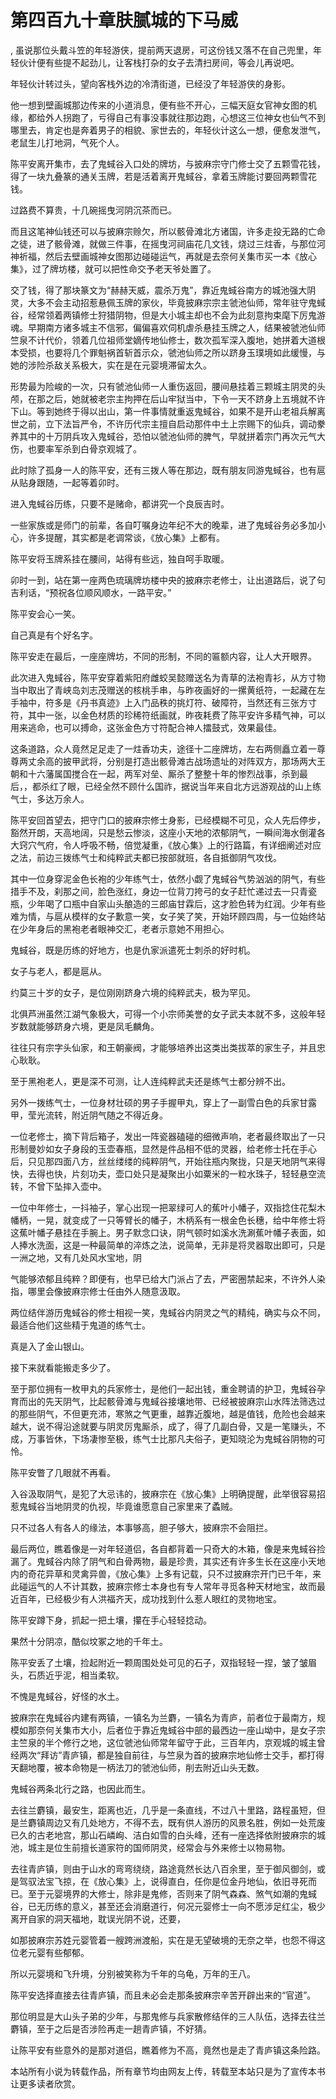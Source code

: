 # 第四百九十章肤腻城的下马威
,  虽说那位头戴斗笠的年轻游侠，提前两天退房，可这份钱又落不在自己兜里，年轻伙计便有些提不起劲儿，让客栈打杂的女子去清扫房间，等会儿再说吧。
   年轻伙计转过头，望向客栈外边的冷清街道，已经没了年轻游侠的身影。
   他一想到壁画城那边传来的小道消息，便有些不开心，三幅天庭女官神女图的机缘，都给外人拐跑了，亏得自己有事没事就往那边跑，心想这三位神女也仙气不到哪里去，肯定也是奔着男子的相貌、家世去的，年轻伙计这么一想，便愈发泄气，老鼠生儿打地洞，气死个人。
   陈平安离开集市，去了鬼蜮谷入口处的牌坊，与披麻宗守门修士交了五颗雪花钱，得了一块九叠篆的通关玉牌，若是活着离开鬼蜮谷，拿着玉牌能讨要回两颗雪花钱。
   过路费不算贵，十几碗摇曳河阴沉茶而已。
   而且这笔神仙钱还可以与披麻宗赊欠，所以骸骨滩北方诸国，许多走投无路的亡命之徒，进了骸骨滩，就做三件事，在摇曳河祠庙花几文钱，烧过三炷香，与那位河神祈福，然后去壁画城神女图那边碰碰运气，再就是去奈何关集市买一本《放心集》，过了牌坊楼，就可以把性命交予老天爷处置了。
   交了钱，得了那块篆文为“赫赫天威，震杀万鬼”，靠近鬼蜮谷南方的城池强大阴灵，大多不会主动招惹悬佩玉牌的家伙，毕竟披麻宗宗主虢池仙师，常年驻守鬼蜮谷，经常领着两镇修士狩猎阴物，但是大小城主却也不会为此刻意拘束麾下厉鬼游魂。早期南方诸多城主不信邪，偏偏喜欢伺机虐杀悬挂玉牌之人，结果被虢池仙师竺泉不计代价，领着几位祖师堂嫡传地仙修士，数次孤军深入腹地，她拼着大道根本受损，也要将几个罪魁祸首斩首示众，虢池仙师之所以跻身玉璞境如此缓慢，与她的涉险杀敌关系极大，实在是在元婴境滞留太久。
   形势最为险峻的一次，只有虢池仙师一人重伤返回，腰间悬挂着三颗城主阴灵的头颅，在那之后，她就被老宗主拘押在后山牢狱当中，下令一天不跻身上五境就不许下山。等到她终于得以出山，第一件事情就重返鬼蜮谷，如果不是开山老祖兵解离世之前，立下法旨严令，不许历代宗主擅自启动那件中土上宗赐下的仙兵，调动豢养其中的十万阴兵攻入鬼蜮谷，恐怕以虢池仙师的脾气，早就拼着宗门再次元气大伤，也要率军杀到白骨京观城了。
   此时除了孤身一人的陈平安，还有三拨人等在那边，既有朋友同游鬼蜮谷，也有扈从贴身跟随，一起等着卯时。
   进入鬼蜮谷历练，只要不是赌命，都讲究一个良辰吉时。
   一些家族或是师门的前辈，各自叮嘱身边年纪不大的晚辈，进了鬼蜮谷务必多加小心，许多提醒，其实都是老调常谈，《放心集》上都有。
   陈平安将玉牌系挂在腰间，站得有些远，独自呵手取暖。
   卯时一到，站在第一座两色琉璃牌坊楼中央的披麻宗老修士，让出道路后，说了句吉利话，“预祝各位顺风顺水，一路平安。”
   陈平安会心一笑。
   自己真是有个好名字。
   陈平安走在最后，一座座牌坊，不同的形制，不同的匾额内容，让人大开眼界。
   此次进入鬼蜮谷，陈平安穿着紫阳府雌蛟吴懿赠送名为青草的法袍青衫，从方寸物当中取出了青峡岛刘志茂赠送的核桃手串，与昨夜画好的一摞黄纸符，一起藏在左手袖中，符多是《丹书真迹》上入门品秩的挑灯符、破障符，当然还有三张方寸符，其中一张，以金色材质的珍稀符纸画就，昨夜耗费了陈平安许多精气神，可以用来逃命，也可以搏命，这张金色方寸符配合神人擂鼓式，效果最佳。
   这条道路，众人竟然足足走了一炷香功夫，途径十二座牌坊，左右两侧矗立着一尊尊两丈余高的披甲武将，分别是打造出骸骨滩古战场遗址的对阵双方，那场两大王朝和十六藩属国搅合在一起，两军对垒、厮杀了整整十年的惨烈战事，杀到最后，，都杀红了眼，已经全然不顾什么国祚，据说当年来自北方远游观战的山上练气士，多达万余人。
   陈平安回首望去，把守门口的披麻宗修士身影，已经模糊不可见，众人先后停步，豁然开朗，天高地阔，只是愁云惨淡，这座小天地的浓郁阴气，一瞬间海水倒灌各大窍穴气府，令人呼吸不畅，倍觉凝重，《放心集》上的行路篇，有详细阐述对应之法，前边三拨练气士和纯粹武夫都已按部就班，各自抵御阴气攻伐。
   其中一位身穿泥金色长袍的少年练气士，依然小觑了鬼蜮谷气势汹汹的阴气，有些措手不及，刹那之间，脸色涨红，身边一位背刀挎弓的女子赶忙递过去一只青瓷瓶，少年喝了口瓶中自家山头酿造的三郎庙甘霖后，这才脸色转为红润。少年有些难为情，与扈从模样的女子歉意一笑，女子笑了笑，开始环顾四周，与一位始终站在少年身后的黑袍老者眼神交汇，老者示意她不用担心。
   鬼蜮谷，既是历练的好地方，也是仇家派遣死士刺杀的好时机。
   女子与老人，都是扈从。
   约莫三十岁的女子，是位刚刚跻身六境的纯粹武夫，极为罕见。
   北俱芦洲虽然江湖气象极大，可得一个小宗师美誉的女子武夫本就不多，这般年轻岁数就能够跻身六境，更是凤毛麟角。
   往往只有宗字头仙家，和王朝豪阀，才能够培养出这类出类拔萃的家生子，并且忠心耿耿。
   至于黑袍老人，更是深不可测，让人连纯粹武夫还是练气士都分辨不出。
   另外一拨练气士，一位身材壮硕的男子手握甲丸，穿上了一副雪白色的兵家甘露甲，莹光流转，附近阴气随之不得近身。
   一位老修士，摘下背后箱子，发出一阵瓷器磕碰的细微声响，老者最终取出了一只形制曼妙如女子身段的玉壶春瓶，显然是件品相不低的灵器，给老修士托在手心后，只见那四面八方，丝丝缕缕的纯粹阴气，开始往瓶内聚拢，只是天地阴气来得快，去得也快，片刻功夫，壶口处只是凝聚出小如粟米的一粒水珠子，轻轻悬空流转，不曾下坠摔入壶中。
   一位中年修士，一抖袖子，掌心出现一把翠绿可人的蕉叶小幡子，双指捻住花梨木幡柄，一晃，就变成了一只等臂长的幡子，木柄系有一根金色长穗，给中年修士将这蕉叶幡子悬挂在手腕上。男子默念口诀，阴气顿时如溪水洗涮蕉叶幡子表面，如人捧水洗面，这是一种最简单的淬炼之法，说简单，无非是将灵器取出即可，只是一洲之地，又有几处风水宝地，阴
   气能够浓郁且纯粹？即便有，也早已给大门派占了去，严密圈禁起来，不许外人染指，哪里会像披麻宗修士任由外人随意汲取。
   两位结伴游历鬼蜮谷的修士相视一笑，鬼蜮谷内阴灵之气的精纯，确实与众不同，最适合他们这些精于鬼道的练气士。
   真是入了金山银山。
   接下来就看能搬走多少了。
   至于那位拥有一枚甲丸的兵家修士，是他们一起出钱，重金聘请的护卫，鬼蜮谷孕育而出的先天阴气，比起骸骨滩与鬼蜮谷接壤地带、已经被披麻宗山水阵法筛选过的那些阴气，不但更充沛，寒煞之气更重，越靠近腹地，越是值钱，危险也会越来越大，说不得沿途就要与阴灵厉鬼厮杀，成了，得了几副白骨，又是一笔赚头，不成，万事皆休，下场凄惨至极，练气士比那凡夫俗子，更知晓沦为鬼蜮谷阴物的可怜。
   陈平安瞥了几眼就不再看。
   入谷汲取阴气，是犯了大忌讳的，披麻宗在《放心集》上明确提醒，此举很容易招惹鬼蜮谷当地阴灵的仇视，毕竟谁愿意自己家里来了蟊贼。
   只不过各人有各人的缘法，本事够高，胆子够大，披麻宗不会阻拦。
   最后两位，瞧着像是一对年轻道侣，各自都背着一只奇大的木箱，像是来鬼蜮谷捡漏了。鬼蜮谷内除了阴气和白骨两物，最是珍贵，其实还有许多生长在这座小天地内的奇花异草和灵禽异兽，《放心集》上多有记载，只不过披麻宗开门已千年，来此碰运气的人不计其数，披麻宗修士本身也有专人常年寻觅各种天材地宝，故而最近百年，已经极少有人洪福齐天，成功找到什么惹人眼红的灵物地宝。
   陈平安蹲下身，抓起一把土壤，攥在手心轻轻捻动。
   果然十分阴凉，酷似坟冢之地的千年土。
   陈平安丢了土壤，捡起附近一颗周围处处可见的石子，双指轻轻一捏，皱了皱眉头，石质近乎泥，相当柔软。
   不愧是鬼蜮谷，好怪的水土。
   披麻宗在鬼蜮谷内建有两镇，一镇名为兰麝，一镇名为青庐，前者位于最南方，规模如那奈何关集市大小，后者位于靠近鬼蜮谷中部的最西边一座山坳中，是女子宗主竺泉的半个修行之地，这位虢池仙师常年留守于此，三百年内，京观城的城主曾经两次“拜访”青庐镇，都是独自前往，与竺泉为首的披麻宗地仙修士交手，都打得天翻地覆，被本命物是一柄法刀的虢池仙师，削去附近山头无数。
   鬼蜮谷两条北行之路，也因此而生。
   去往兰麝镇，最安生，距离也近，几乎是一条直线，不过八十里路，路程虽短，但是兰麝镇周边又有几处地方，不得不去，既有供人游历的风景名胜，例如一处荒废已久的古老地宫，那山石嶙峋、洁白如雪的白头峰，还有一座选择依附披麻宗的城池，城主是位生前擅长道家符的国师阴灵，经常会与外来修士以物易物。
   去往青庐镇，则由于山水的弯弯绕绕，路途竟然长达八百余里，至于御风御剑，或是驾驭法宝飞掠，在《放心集》上，说得直白，任你是位金丹地仙，依旧寻死而已。至于元婴境界的大修士，除非是鬼修，否则来了阴气森森、煞气如潮的鬼蜮谷，已无历练的意义，甚至还会消磨道行，何况元婴修士一向不愿涉足红尘，极少离开自家的洞天福地，耽误光阴不说，还要，
   如那披麻宗苏姓元婴管着一艘跨洲渡船，实在是无望破境的无奈之举，也怨不得这位老元婴有些郁郁。
   所以元婴境和飞升境，分别被笑称为千年的乌龟，万年的王八。
   陈平安选择直接去往青庐镇，而且未必会走那条披麻宗辛苦开辟出来的“官道”。
   那位明显是大山头子弟的少年，与那鬼修与兵家散修结伴的三人队伍，选择去往兰麝镇，至于之后是否涉险再走一趟青庐镇，不好猜。
   让陈平安有些意外的是那对道侣，瞧着修为不高，竟然也是走了青庐镇这条险路。
  本站所有小说为转载作品，所有章节均由网友上传，转载至本站只是为了宣传本书让更多读者欣赏。